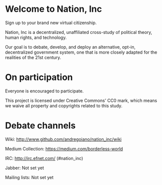 Welcome to Nation, Inc
==========

Sign up to your brand new virtual citizenship.

Nation, Inc is a decentralized, unaffiliated cross-study of political theory, human rights, and technology.

Our goal is to debate, develop, and deploy an alternative, opt-in, decentralized government system, one that is more closely adapted for the realities of the 21st century.

On participation
==========

Everyone is encouraged to participate.

This project is licensed under Creative Commons' CC0 mark, which means we waive all property and copyrights related to this study.


Debate channels
==========

Wiki:
http://www.github.com/andregoiano/nation_inc/wiki

Medium Collection:
https://medium.com/borderless-world

IRC:
http://irc.efnet.com/ (#nation_inc)

Jabber:
Not set yet

Mailing lists:
Not set yet
